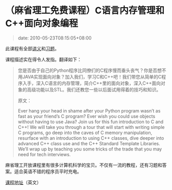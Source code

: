 # （麻省理工免费课程）C语言内存管理和C++面向对象编程
>date: 2010-05-23T08:15:05+08:00


此课程有全部[讲义](http://ocw.mit.edu/courses/electrical-engineering-and-computer-science/6-088-introduction-to-c-memory-management-and-c-object-oriented-programming-january-iap-2010/lecture-notes)和[习题](http://ocw.mit.edu/courses/electrical-engineering-and-computer-science/6-088-introduction-to-c-memory-management-and-c-object-oriented-programming-january-iap-2010/assignments)。


课程描述实在得令人发指。翻译如下：



> 您是否由于自己的Python程序比同僚们的C程序慢而垂头丧气？你是否想不用JAVA实现面向对象？加入我们，学习C和C++吧！我们带您从简单的C程序入手，深入C语言的内存管理，简介C++里的面向对象，深入C++面向对象的高级功能以及STL。我们还教您一些以后面试用得着的技巧和知识。
> 
> 
> 原文：
> 
> 
> Ever hang your head in shame after your Python program wasn’t as fast as your friend’s C program? Ever wish you could use objects without having to use Java? Join us for this fun introduction to C and C++! We will take you through a tour that will start with writing simple C programs, go deep into the caves of C memory manipulation, resurface with an introduction to using C++ classes, dive deeper into advanced C++ class use and the C++ Standard Template Libraries. We’ll wrap up by teaching you some tricks of the trade that you may need for tech interviews.
> 
> 


麻省理工开放课程里有很多计算机科学的宝贝。不仅有一流的教程，还有习题和答案。适合英语不错的程序员平时充电。


[课程地址](http://ocw.mit.edu/courses/electrical-engineering-and-computer-science/6-088-introduction-to-c-memory-management-and-c-object-oriented-programming-january-iap-2010/index.htm#features)（英文）


